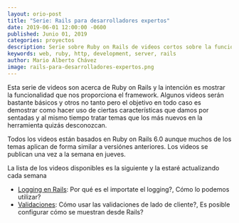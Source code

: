 ```yaml
---
layout: orio-post
title: "Serie: Rails para desarrolladores expertos"
date: 2019-06-01 12:00:00 -0600
published: Junio 01, 2019
categories: proyectos
description: Serie sobre Ruby on Rails de videos cortos sobre la funcionalidad que nos da el framework.
keywords: web, ruby, http, development, server, rails
author: Mario Alberto Chávez
image: rails-para-desarrolladores-expertos.png
---
```

Esta serie de videos son acerca de Ruby on Rails y la intención es mostrar la funcionalidad que nos proporciona el framework. Algunos videos serán bastante básicos y otros no tanto pero el objetivo en todo caso es demostrar como hacer uso de ciertas características que damos por sentadas y al mismo tiempo tratar temas que los más nuevos en la herramienta quizás desconozcan.

Todos los videos están basados en Ruby on Rails 6.0 aunque muchos de los temas aplican de forma similar a versiónes anteriores. Los videos se publican una vez a la semana en jueves. 

La lista de los videos disponibles es la siguiente y la estaré actualizando cada semana
- <a href='http://bit.ly/RPE-logging' target='_blank'>Logging en Rails</a>: Por qué es el importate el logging?, Cómo lo podemos utilizar?
- <a href='http://bit.ly/RPE-validaciones' target='_blank'>Validaciones</a>: Cómo usar las validaciones de lado de cliente?, Es posible configurar cómo se muestran desde Rails?